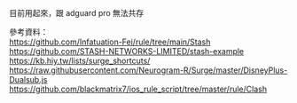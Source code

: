 目前用起來，跟 adguard pro 無法共存   

參考資料：   
https://github.com/Infatuation-Fei/rule/tree/main/Stash  
https://github.com/STASH-NETWORKS-LIMITED/stash-example  
https://kb.hiy.tw/lists/surge_shortcuts/  
https://raw.githubusercontent.com/Neurogram-R/Surge/master/DisneyPlus-Dualsub.js   
https://github.com/blackmatrix7/ios_rule_script/tree/master/rule/Clash  